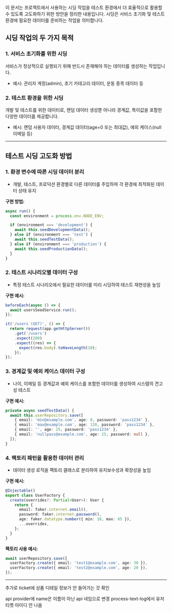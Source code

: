
이 문서는 프로젝트에서 사용하는 시딩 작업을 테스트 환경에서 더 효율적으로 활용할 수 있도록 고도화하기 위한 방안을 정리한 내용입니다. 시딩은 서비스 초기화 및 테스트 환경에 필요한 데이터를 준비하는 작업을 의미합니다.

## 시딩 작업의 두 가지 목적

### 1. 서비스 초기화를 위한 시딩

서비스가 정상적으로 실행되기 위해 반드시 존재해야 하는 데이터를 생성하는 작업입니다.

- 예시: 관리자 계정(admin), 초기 카테고리 데이터, 운동 종목 데이터 등

### 2. 테스트 환경을 위한 시딩

개발 및 테스트를 위한 데이터로, 랜덤 데이터 생성뿐 아니라 경계값, 특이값을 포함한 다양한 데이터를 제공합니다.

- 예시: 랜덤 사용자 데이터, 경계값 데이터(age=0 또는 최대값), 예외 케이스(null 이메일 등)

---

##  테스트 시딩 고도화 방법

### 1. 환경 변수에 따른 시딩 데이터 분리

- 개발, 테스트, 프로덕션 환경별로 다른 데이터를 주입하여 각 환경에 최적화된 데이터 상태 유지

**구현 방법:**

```typescript
async run() {
  const environment = process.env.NODE_ENV;

  if (environment === 'development') {
    await this.seedDevelopmentData();
  } else if (environment === 'test') {
    await this.seedTestData();
  } else if (environment === 'production') {
    await this.seedProductionData();
  }
}
```

### 2. 테스트 시나리오별 데이터 구성

- 특정 테스트 시나리오에서 필요한 데이터를 미리 시딩하여 테스트 재현성을 높임

**구현 예시:**

```typescript
beforeEach(async () => {
  await usersSeedService.run();
});

it('/users (GET)', () => {
  return request(app.getHttpServer())
    .get('/users')
    .expect(200)
    .expect((res) => {
      expect(res.body).toHaveLength(10);
    });
});
```

### 3. 경계값 및 예외 케이스 데이터 구성

- 나이, 이메일 등 경계값과 예외 케이스를 포함한 데이터를 생성하여 시스템의 견고성 테스트

**구현 예시:**

```typescript
private async seedTestData() {
  await this.userRepository.save([
    { email: 'min@example.com', age: 0, password: 'pass1234' },
    { email: 'max@example.com', age: 120, password: 'pass1234' },
    { email: '', age: 25, password: 'pass1234' },
    { email: 'nullpass@example.com', age: 25, password: null },
  ]);
}
```

### 4. 팩토리 패턴을 활용한 데이터 관리

- 데이터 생성 로직을 팩토리 클래스로 분리하여 유지보수성과 확장성을 높임

**구현 예시:**

```typescript
@Injectable()
export class UserFactory {
  create(overrides?: Partial<User>): User {
    return {
      email: faker.internet.email(),
      password: faker.internet.password(),
      age: faker.datatype.number({ min: 18, max: 65 }),
      ...overrides,
    };
  }
}
```

**팩토리 사용 예시:**

```typescript
await userRepository.save([
  userFactory.create({ email: 'test1@example.com', age: 30 }),
  userFactory.create({ email: 'test2@example.com', age: 20 }),
]);
```

---


추가로 ticket에 상품 디테일 정보가 안 들어가는 것 확인

api provider에 name은 이름이 아닌 api 네임으로 변경
process-text-log에서 유저 티켓 아이디 안 나옴


